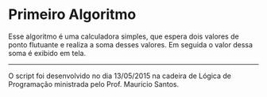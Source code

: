 # Primeiro Algoritmo
Esse algoritmo é uma calculadora simples, que espera dois valores de ponto flutuante e realiza a soma desses valores. 
Em seguida o valor dessa soma é exibido em tela.


---
O script foi desenvolvido no dia 13/05/2015 na cadeira de Lógica de Programação ministrada pelo Prof. Mauricio Santos.
